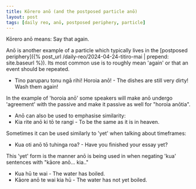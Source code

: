```yaml
---
title: Kōrero anō (and the postposed particle anō)
layout: post
tags: [daily reo, anō, postposed periphery, particle]
---
```


Kōrero anō means: Say that again.

Anō is another example of a particle which typically lives in the [postposed periphery]({% post_url /daily-reo/2024-04-24-titiro-mai | prepend: site.baseurl %}). Its most common use is to roughly mean 'again' or that an event should be repeated.
- Tino paruparu tonu ngā rihi! Horoia anō! - The dishes are still very dirty! Wash them again!

In the example of 'horoia anō' some speakers will make anō undergo 'agreement' with the passive and make it passive as well for "horoia anōtia".
- Anō can also be used to emphasise similarity:
- Kia rite anō ki tō te rangi - To be the same as it is in heaven.

Sometimes it can be used similarly to 'yet' when talking about timeframes:
- Kua oti anō tō tuhinga roa? - Have you finished your essay yet?

This 'yet' form is the manner anō is being used in when negating 'kua' sentences with "kāore anō... kia.."
- Kua hū te wai - The water has boiled.
- Kāore anō te wai kia hū - The water has not yet boiled.